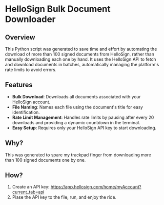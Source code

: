 # HelloSign Bulk Document Downloader

## Overview
This Python script was generated to save time and effort by automating the download of more than 100 signed documents from HelloSign, rather than manually downloading each one by hand. It uses the HelloSign API to fetch and download documents in batches, automatically managing the platform's rate limits to avoid errors.

## Features
- **Bulk Download**: Downloads all documents associated with your HelloSign account.
- **File Naming**: Names each file using the document's title for easy identification.
- **Rate Limit Management**: Handles rate limits by pausing after every 20 downloads and providing a dynamic countdown in the terminal.
- **Easy Setup**: Requires only your HelloSign API key to start downloading.

## Why?
This was generated to spare my trackpad finger from downloading more than 100 signed documents one by one.

## How?
1. Create an API key: https://app.hellosign.com/home/myAccount?current_tab=api
2. Plase the API key to the file, run, and enjoy the ride. 
